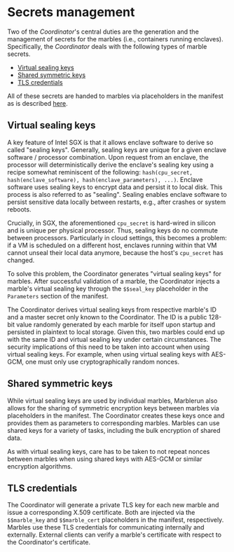 # Secrets management

Two of the *Coordinator*'s central duties are the generation and the management of secrets for the marbles (i.e., containers running enclaves). Specifically, the *Coordinator* deals with the following types of marble secrets.

* [Virtual sealing keys](#virtual-sealing-keys)
* [Shared symmetric keys](#shared-symmetric-keys)
* [TLS credentials](#tls-private-keys)

All of these secrets are handed to marbles via placeholders in the manifest as is described [here](set-manifest.md).

## Virtual sealing keys

A key feature of Intel SGX is that it allows enclave software to derive so called "sealing keys". Generally, sealing keys are unique for a given enclave software / processor combination. Upon request from an enclave, the processor will deterministically derive the enclave's sealing key using a recipe somewhat reminiscent of the following: `hash(cpu_secret, hash(enclave_software), hash(enclave_parameters), ...)`. Enclave software uses sealing keys to encrypt data and persist it to local disk. This process is also referred to as "sealing". Sealing enables enclave software to persist sensitive data locally between restarts, e.g., after crashes or system reboots.

Crucially, in SGX, the aforementioned `cpu_secret` is hard-wired in silicon and is unique per physical processor. Thus, sealing keys do no commute between processors. Particularly in cloud settings, this becomes a problem: if a VM is scheduled on a different host, enclaves running within that VM cannot unseal their local data anymore, because the host's `cpu_secret` has changed. 

To solve this problem, the Coordinator generates "virtual sealing keys" for marbles. After successful validation of a marble, the Coordinator injects a marble's virtual sealing key through the `$$seal_key` placeholder in the `Parameters` section of the manifest. 

The Coordinator derives virtual sealing keys from respective marble's ID and a master secret only known to the Coordinator. The ID is a public 128-bit value randomly generated by each marble for itself upon startup and persisted in plaintext to local storage. Given this, two marbles could end up with the same ID and virtual sealing key under certain circumstances. The security implications of this need to be taken into account when using virtual sealing keys. For example, when using virtual sealing keys with AES-GCM, one must only use cryptographically random nonces.

## Shared symmetric keys

While virtual sealing keys are used by individual marbles, Marblerun also allows for the sharing of symmetric encryption keys between marbles via placeholders in the manifest. The Coordinator creates these keys once and provides them as parameters to corresponding marbles. Marbles can use shared keys for a variety of tasks, including the bulk encryption of shared data. 

As with virtual sealing keys, care has to be taken to not repeat nonces between marbles when using shared keys with AES-GCM or similar encryption algorithms.  

## TLS credentials

The Coordinator will generate a private TLS key for each new marble and issue a corresponding X.509 certificate. Both are injected via the `$$marble_key` and `$$marble_cert` placeholders in the manifest, respectively. Marbles use these TLS credentials for communicating internally and externally. External clients can verify a marble's certificate with respect to the Coordinator's certificate. 